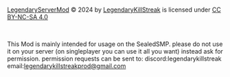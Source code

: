 ### 
<a href="https://github.com/LegendaryKillStreak/legendaryserver---mod-template-1.21.1">LegendaryServerMod</a> © 2024 by <a href="https://legendarykillstreak.carrd.co/">LegendaryKillStreak</a> is licensed under <a href="https://creativecommons.org/licenses/by-nc-sa/4.0/">CC BY-NC-SA 4.0</a>
###
<img src="https://mirrors.creativecommons.org/presskit/icons/cc.svg" alt="" style="max-width: 1em;max-height:1em;margin-left: .2em;"><img src="https://mirrors.creativecommons.org/presskit/icons/by.svg" alt="" style="max-width: 1em;max-height:1em;margin-left: .2em;"><img src="https://mirrors.creativecommons.org/presskit/icons/nc.svg" alt="" style="max-width: 1em;max-height:1em;margin-left: .2em;"><img src="https://mirrors.creativecommons.org/presskit/icons/sa.svg" alt="" style="max-width: 1em;max-height:1em;margin-left: .2em;">
### 
This Mod is mainly intended for usage on the SealedSMP. please do not use it on your server (on singleplayer you can use it all you want) 
instead ask for permission. permission requests can be sent to:
discord:legendarykillstreak
email:legendarykillstreakprod@gmail.com


